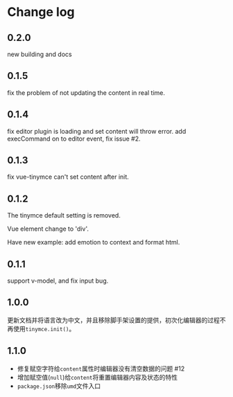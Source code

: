 # Change log

## 0.2.0

new building and docs

## 0.1.5

fix the problem of not updating the content in real time.

## 0.1.4

fix editor plugin is loading and set content will throw error.
add execCommand on to editor event, fix issue #2.

## 0.1.3

fix vue-tinymce can't set content after init.

## 0.1.2

The tinymce default setting is removed.

Vue element change to 'div'.

Have new example: add emotion to context and format html.

## 0.1.1

support v-model, and fix input bug.

## 1.0.0

更新文档并将语言改为中文，并且移除脚手架设置的提供，初次化编辑器的过程不再使用`tinymce.init()`。

## 1.1.0

- 修复赋空字符给`content`属性时编辑器没有清空数据的问题 #12
- 增加赋空值(`null`)给`content`将重置编辑器内容及状态的特性
- `package.json`移除`umd`文件入口
